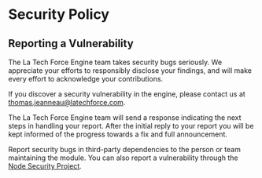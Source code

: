 # Security Policy

## Reporting a Vulnerability

The La Tech Force Engine team takes security bugs seriously. We appreciate your efforts to responsibly disclose your findings, and will make every effort to acknowledge your contributions.

If you discover a security vulnerability in the engine, please contact us at thomas.jeanneau@latechforce.com.

The La Tech Force Engine team will send a response indicating the next steps in handling your report. After the initial reply to your report you will be kept informed of the progress towards a fix and full announcement.

Report security bugs in third-party dependencies to the person or team maintaining the module. You can also report a vulnerability through the [Node Security Project](https://nodesecurity.io/report).
